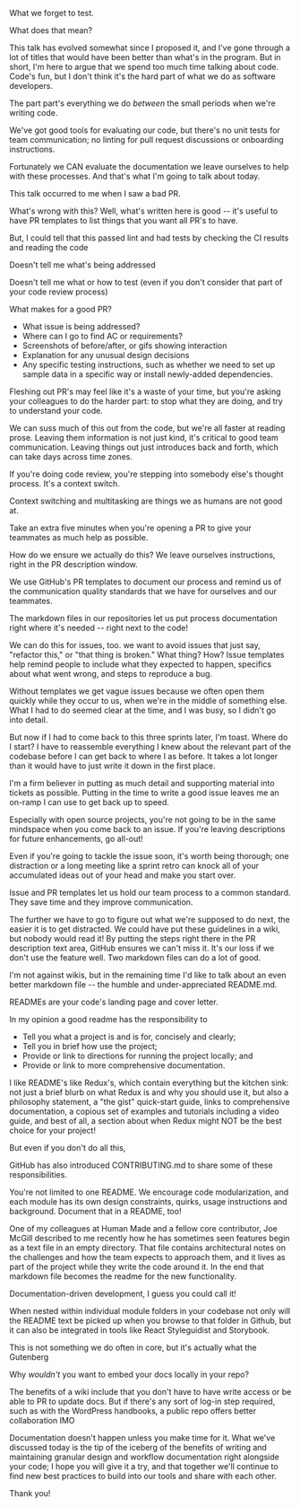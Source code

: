 What we forget to test.

What does that mean?

This talk has evolved somewhat since I proposed it, and I've gone through a lot of titles that would have been better than what's in the program. But in short, I'm here to argue that we spend too much time talking about code. Code's fun, but I don't think it's the hard part of what we do as software developers.

The part part's everything we do _between_ the small periods when we're writing code.

We've got good tools for evaluating our code, but there's no unit tests for team communication; no linting for pull request discussions or onboarding instructions.

Fortunately we CAN evaluate the documentation we leave ourselves to help with these processes. And that's what I'm going to talk about today.

This talk occurred to me when I saw a bad PR.

What's wrong with this? Well, what's written here is good -- it's useful to have PR templates to list things that you want all PR's to have.

But, I could tell that this passed lint and had tests by checking the CI results and reading the code

Doesn't tell me what's being addressed

Doesn't tell me what or how to test (even if you don't consider that part of your code review process)

What makes for a good PR?

- What issue is being addressed?
- Where can I go to find AC or requirements?
- Screenshots of before/after, or gifs showing interaction
- Explanation for any unusual design decisions
- Any specific testing instructions, such as whether we need to set up sample data in a specific way or install newly-added dependencies.

Fleshing out PR's may feel like it's a waste of your time, but you're asking your colleagues to do the harder part: to stop what they are doing, and try to understand your code.

We can suss much of this out from the code, but we're all faster at reading prose. Leaving them information is not just kind, it's critical to good team communication. Leaving things out just introduces back and forth, which can take days across time zones.

If you're doing code review, you're stepping into somebody else's thought process. It's a context switch.

Context switching and multitasking are things we as humans are not good at.

Take an extra five minutes when you're opening a PR to give your teammates as much help as possible.

How do we ensure we actually do this? We leave ourselves instructions, right in the PR description window.

We use GitHub's PR templates to document our process and remind us of the communication quality standards that we have for ourselves and our teammates.

The markdown files in our repositories let us put process documentation right where it's needed -- right next to the code!

We can do this for issues, too. we want to avoid issues that just say, "refactor this," or "that thing is broken." What thing? How? Issue templates help remind people to include what they expected to happen, specifics about what went wrong, and steps to reproduce a bug.

Without templates we get vague issues because we often open them quickly while they occur to us, when we're in the middle of something else. What I had to do seemed clear at the time, and I was busy, so I didn't go into detail.

But now if I had to come back to this three sprints later, I'm toast. Where do I start? I have to reassemble everything I knew about the relevant part of the codebase before I can get back to where I as before. It takes a lot longer than it would have to just write it down in the first place.

I'm a firm believer in putting as much detail and supporting material into tickets as possible. Putting in the time to write a good issue leaves me an on-ramp I can use to get back up to speed.

Especially with open source projects, you're not going to be in the same mindspace when you come back to an issue. If you're leaving descriptions for future enhancements, go all-out!

Even if you're going to tackle the issue soon, it's worth being thorough; one distraction or a long meeting like a sprint retro can knock all of your accumulated ideas out of your head and make you start over.

Issue and PR templates let us hold our team process to a common standard. They save time and they improve communication.

The further we have to go to figure out what we're supposed to do next, the easier it is to get distracted. We could have put these guidelines in a wiki, but nobody would read it! By putting the steps right there in the PR description text area, GitHub ensures we can't miss it. It's our loss if we don't use the feature well. Two markdown files can do a lot of good.

I'm not against wikis, but in the remaining time I'd like to talk about an even better markdown file -- the humble and under-appreciated README.md.

READMEs are your code's landing page and cover letter.

In my opinion a good readme has the responsibility to

- Tell you what a project is and is for, concisely and clearly;
- Tell you in brief how use the project;
- Provide or link to directions for running the project locally; and
- Provide or link to more comprehensive documentation.

I like README's like Redux's, which contain everything but the kitchen sink: not just a brief blurb on what Redux is and why you should use it, but also a philosophy statement, a "the gist" quick-start guide, links to comprehensive documentation, a copious set of examples and tutorials including a video guide, and best of all, a section about when Redux might NOT be the best choice for your project!

But even if you don't do all this, 

GitHub has also introduced CONTRIBUTING.md to share some of these responsibilities.




You're not limited to one README. We encourage code modularization, and each module has its own design constraints, quirks, usage instructions and background. Document that in a README, too!

One of my colleagues at Human Made and a fellow core contributor, Joe McGill described to me recently how he has sometimes seen features begin as a text file in an empty directory. That file contains architectural notes on the challenges and how the team expects to approach them, and it lives as part of the project while they write the code around it. In the end that markdown file becomes the readme for the new functionality.

Documentation-driven development, I guess you could call it!

When nested within individual module folders in your codebase not only will the README text be picked up when you browse to that folder in Github, but it can also be integrated in tools like React Styleguidist and Storybook.

This is not something we do often in core, but it's actually what the Gutenberg




Why _wouldn't_ you want to embed your docs locally in your repo?

The benefits of a wiki include that you don't have to have write access or be able to PR to update docs. But if there's any sort of log-in step required, such as with the WordPress handbooks, a public repo offers better collaboration IMO






Documentation doesn't happen unless you make time for it. What we've discussed today is the tip of the iceberg of the benefits of writing and maintaining granular design and workflow documentation right alongside your code; I hope you will give it a try, and that together we'll continue to find new best practices to build into our tools and share with each other.

Thank you!